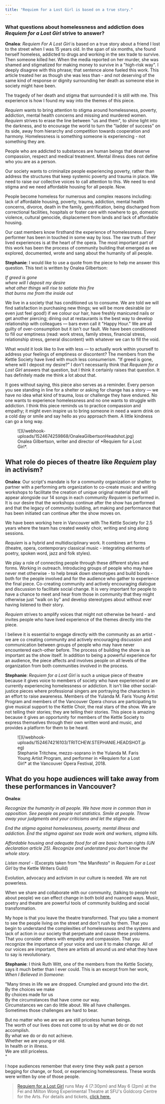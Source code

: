 ```yaml
---
title: "Requiem for a Lost Girl is based on a true story."
---
```


### What questions about homelessness and addiction does *Requiem for a Lost Girl* strive to answer?

**Onalea**: *Requiem For A Lost Girl* is based on a true story about a friend I lost to the street when I was 15 years old.  In the span of six months, she found herself homeless, addicted to drugs and working in the sex trade to survive. Then someone killed her. When the media reported on her murder, she was shamed and stigmatized for making money to survive in a "high-risk way". I deeply disagree with this phrase; that sentence alone fueled this work. This article treated her as though she was less than - and not deserving of the same kind of response or dignity surrounding her death as someone else in society might have been.

The tragedy of her death and stigma that surrounded it is still with me. This experience is how I found my way into the themes of this piece.

*Requiem* wants to bring attention to stigma around homelessness, poverty, addiction, mental health concerns and missing and murdered women. *Requiem* strives to erase the line between "us and them", to shine light into the darkness, and to encourage the world to turn the "ladder of success" on its side, away from hierarchy and competition towards cooperation and harmony. Homelessness is something someone is experiencing - not something they are.

People who are addicted to substances are human beings that deserve compassion, respect and medical treatment.  Mental illness does not define who you are as a person.

Our society wants to criminalize people experiencing poverty, rather than address the structures that keep systemic poverty and trauma in place. We need to raise our collective voices to call attention to this.  We need to end stigma and we need affordable housing for all people.  Now.

People become homeless for numerous and complex reasons including:  lack of affordable housing, poverty, trauma, addiction, mental health concerns, divorce, death in the family, gentrification, being discharged from correctional facilities, hospitals or foster care with nowhere to go, domestic violence, cultural genocide, displacement from lands and lack of affordable housing.

Our cast members know firsthand the experience of homelessness. Every performer has been in touched in some way by loss. The raw truth of their lived experiences is at the heart of the opera. The most important part of this work has been the process of community building that emerged as we explored, documented, wrote and sang about the humanity of all people. 

**Stephanie**: I would like to use a quote from the piece to help me answer this question. This text is written by Onalea Gilbertson:
 
*If greed is gone<br>
where will I deposit my desire<br>
what other things will rise to satiate this fire<br>
that burns me from the inside out<br>*

We live in a society that has conditioned us to consume. We are told we will find satisfaction in purchasing new things; we will be more desirable (or even just feel good!) if we colour our hair, have freshly manicured nails or get another piercing; dining out at restaurants is the best way to develop relationship with colleagues — bars even call it "Happy Hour." We are all guilty of over-consumption but it isn't our fault. We have been conditioned to fill our emptiness (read: work stress, family stress, financial stress, relationship stress, general discontent) with whatever we can to fill the void.

What would it look like to live with less — to actually work within yourself to address your feelings of emptiness or discontent? The members from the Kettle Society have lived with much less consumerism. "If greed is gone, where will I deposit my desire?" I don't necessarily think that *Requiem for a Lost Girl* answers that question, but I think it certainly raises that question. It has definitely made me think a lot about that.

It goes without saying, this piece also serves as a reminder. Every person you see standing in line for a shelter or asking for change has a story — we have no idea what kind of trauma, loss or challenge they have endured. No one wants to experience homelessness and no one wants to struggle with addiction. I think this piece reminds us to practice compassion and empathy; it might even inspire us to bring someone in need a warm drink on a cold day or smile and say hello as you approach them. A little kindness can go a long way.

<figure data-type="image">
![](/webhook-uploads/1524674259868/OnaleaGilbertsonHeadshot.jpg)<figcaption>Onalea Gilbertson, writer and director of *Requiem for a Lost Girl*.</figcaption>
</figure>

## What role do pieces of theatre like *Requiem* play in activism?

**Onalea**: Our script's mandate is for a community organization or shelter to partner with a performing arts organization to co-create music and writing workshops to facilitate the creation of unique original material that will appear alongside our 14 songs in each community *Requiem* is performed in.  It is our desire that the workshops continue after the show has performed and that the legacy of community building, art making and performance that has been initiated can continue after the show moves on.

We have been working here in Vancouver with The Kettle Society for 2.5 years where the team has created weekly choir, writing and sing along sessions.

*Requiem* is a hybrid and multidisciplinary work.  It combines art forms (theatre, opera, contemporary classical music - integrating elements of poetry, spoken word, jazz and folk styles). 

We play a role of connecting people through these different styles and forms.  Working in outreach.  Introducing groups of people who may have never met otherwise - to help break down stereotypes and build bonds - both for the people involved and for the audience who gather to experience the final piece. Co-creating community and actively encouraging dialogue and discussion to facilitate social change.  It is very important for people to have a chance to meet and hear from those in community that they might otherwise just "walk on by" and develop stereotypes about without ever having listened to their story.

*Requiem* strives to amplify voices that might not otherwise be heard - and invites people who have lived experience of the themes directly into the piece.

I believe it is essential to engage directly with the community as an artist - we are co creating community and actively encouraging discussion and communication between groups of people who may have never encountered each-other before.  The process of building the show is as important as the show itself.  In addition to being a powerful experience for an audience, the piece affects and involves people on all levels of the organization from both communities involved in the process. 

**Stephanie**: *Requiem for a Lost Girl* is such a unique piece of theatre because it gives voice to members of society who have experienced or are currently experiencing homelessness or addiction. It isn't like other social-justice pieces where professional singers are portraying the characters in an effort to raise awareness. Members of the Yulanda M. Faris Young Artist Program and members of the Vancouver Opera chorus are participating to give musical support to the Kettle Choir, the real stars of the show. We are not telling their stories; they are telling their stories. This piece is amazing because it gives an opportunity for members of the Kettle Society to express themselves through their own written word and music, and provides a platform for them to be heard.

<figure data-type="image">
![](/webhook-uploads/1524674216103/TRITCHEW.STEPHANIE.HEADSHOT.jpeg)<figcaption>Stephanie Tritchew, mezzo-soprano in the Yulanda M. Faris Young Artist Program, and performer in *Requiem for a Lost Girl* at the Vancouver Opera Festival, 2018.</figcaption>
</figure>

## What do you hope audiences will take away from these performances in Vancouver?

**Onalea**: 

*Recognize the humanity in all people.  We have more in common than in opposition. See people as people not statistics. Smile at people.   Throw away your judgments and your criticisms and let the stigma die.*

*End the stigma against homelessness, poverty, mental illness and addiction. End the stigma against sex trade work and workers, stigma kills.*  

*Affordable housing and adequate food for all are basic human rights (UN declaration article 25).*
*Recognize and understand you don't know the whole story.*

*Listen more!* - (Excerpts taken from "the Manifesto" in *Requiem For a Lost Girl* by the Kettle Writers Guild)

Evolution, advocacy and activism in our culture is needed. We are not powerless.

When we share and collaborate with our community, (talking to people not about people) we can effect change in both bold and nuanced ways.  Music, poetry and theatre are powerful tools of community building and social transformation.   

My hope is that you leave the theatre transformed. That you take a moment to see the people living on the street and don't rush by them.  That you begin to understand the complexities of homelessness and the systems and lack of action in our society that perpetuate and cause these problems.  That you consider others with empathy and compassion. That you recognize the importance of your voice and use it to make change. All of our voices are important, there are artists all around us and what they have to say is revolutionary.

**Stephanie**: I think Ruth Witt, one of the members from the Kettle Society, says it much better than I ever could. This is an excerpt from her work, *When I Believed in Someone*:

"Many times in life we are dropped. Crumpled and ground into the dirt.<br>
By the choices we make<br>
By choices made for us<br>
By the circumstances that have come our way.<br>
Circumstances we can do little about. We all have challenges.<br> 
Sometimes those challenges are hard to bear.<br>

But no matter who we are we are still priceless human beings.<br>
The worth of our lives does not come to us by what we do or do not accomplish.<br>
By what we do or do not achieve.<br>
Whether we are young or old.<br>
In health or in illness.<br>
We are still priceless.<br>"

I hope audiences remember that every time they walk past a person begging for change, or food, or experiencing homelessness. These words were written by one of those people.

>[Requiem for a Lost Girl](https://www.vancouveropera.ca/2016/02/27/requiem-lost-girl-chamber-musical-homelessness/) runs May 4 (7:30pm) and May 6 (2pm) at the Fei and Milton Wong Experimental Theatre at SFU's Goldcorp Centre for the Arts. For details and tickets, [click here.](https://www.vancouveropera.ca/2016/02/27/requiem-lost-girl-chamber-musical-homelessness/)
